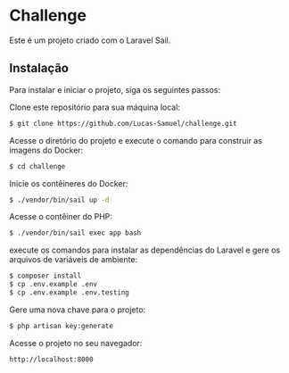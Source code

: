 # Challenge
Este é um projeto criado com o Laravel Sail.

## Instalação
Para instalar e iniciar o projeto, siga os seguintes passos:

Clone este repositório para sua máquina local:

```bash
$ git clone https://github.com/Lucas-Samuel/challenge.git
```

Acesse o diretório do projeto e execute o comando para construir as imagens do Docker:

```bash
$ cd challenge
```

Inicie os contêineres do Docker:

```bash
$ ./vendor/bin/sail up -d
```

Acesse o contêiner do PHP:

```bash
$ ./vendor/bin/sail exec app bash
```

execute os comandos para instalar as dependências do Laravel e gere os arquivos de variáveis de ambiente:

```bash
$ composer install
$ cp .env.example .env
$ cp .env.example .env.testing
```

Gere uma nova chave para o projeto:

```bash
$ php artisan key:generate
```

Acesse o projeto no seu navegador:

```bash
http://localhost:8000
```
